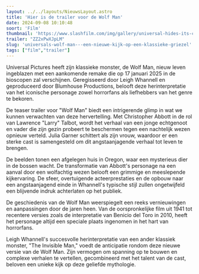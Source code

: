 ```yaml
---
layout: ../../layouts/NieuwsLayout.astro
title: 'Hier is de trailer voor de Wolf Man'
date: 2024-09-08 10:10:48
soort: 'Film'
thumbnail: 'https://www.slashfilm.com/img/gallery/universal-hides-its-controversial-monster-in-leigh-whannells-creepy-wolf-man-trailer/the-wolf-man-teaser-is-right-to-keep-the-monster-hidden-1725641248.jpg'
trailer: "ZZ2xPwXJpLM"
slug: 'universals-wolf-man---een-nieuwe-kijk-op-een-klassieke-griezel'
tags: ["film","trailer"]
---
```


Universal Pictures heeft zijn klassieke monster, de Wolf Man, nieuw leven ingeblazen met een aankomende remake die op 17 januari 2025 in de bioscopen zal verschijnen. Geregisseerd door Leigh Whannell en geproduceerd door Blumhouse Productions, belooft deze herinterpretatie van het iconische personage zowel horrorfans als liefhebbers van het genre te bekoren.

De teaser trailer voor "Wolf Man" biedt een intrigerende glimp in wat we kunnen verwachten van deze hervertelling. Met Christopher Abbott in de rol van Lawrence "Larry" Talbot, wordt het verhaal van een jonge echtgenoot en vader die zijn gezin probeert te beschermen tegen een nachtelijk wezen opnieuw verteld. Julia Garner schittert als zijn vrouw, waardoor er een sterke cast is samengesteld om dit angstaanjagende verhaal tot leven te brengen.

De beelden tonen een afgelegen huis in Oregon, waar een mysterieus dier in de bossen wacht. De transformatie van Abbott's personage na een aanval door een wolfachtig wezen belooft een grimmige en meeslepende kijkervaring. De sfeer, overtuigende acteerprestaties en de opbouw naar een angstaanjagend einde in Whannell's typische stijl zullen ongetwijfeld een blijvende indruk achterlaten op het publiek.

De geschiedenis van de Wolf Man weerspiegelt een reeks vernieuwingen en aanpassingen door de jaren heen. Van de oorspronkelijke film uit 1941 tot recentere versies zoals de interpretatie van Benicio del Toro in 2010, heeft het personage altijd een speciale plaats ingenomen in het hart van horrorfans.

Leigh Whannell's succesvolle herinterpretatie van een ander klassiek monster, "The Invisible Man," voedt de anticipatie rondom deze nieuwe versie van de Wolf Man. Zijn vermogen om spanning op te bouwen en complexe verhalen te vertellen, gecombineerd met het talent van de cast, beloven een unieke kijk op deze geliefde mythologie.
